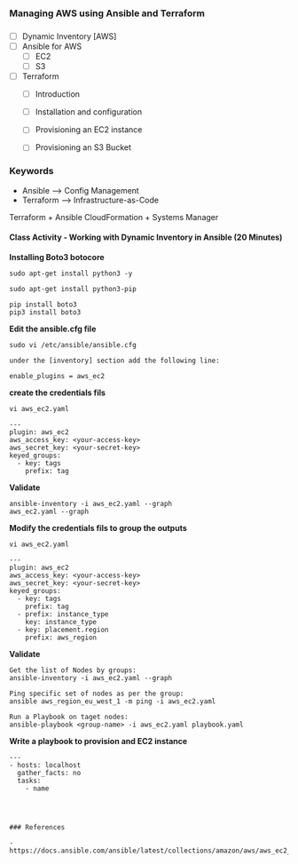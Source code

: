 ### ###############################
### Managing AWS using Ansible and Terraform
### ###############################


- [ ] Dynamic Inventory [AWS]
- [ ] Ansible for AWS
    - [ ] EC2
    - [ ] S3
- [ ] Terraform
    - [ ] Introduction
    - [ ] Installation and configuration
    - [ ] Provisioning an EC2 instance
    - [ ] Provisioning an S3 Bucket


### Keywords

- Ansible --> Config Management
- Terraform --> Infrastructure-as-Code

Terraform + Ansible
CloudFormation + Systems Manager
#### Class Activity - Working with Dynamic Inventory in Ansible (20 Minutes)


**Installing Boto3 botocore**
```
sudo apt-get install python3 -y

sudo apt-get install python3-pip

pip install boto3
pip3 install boto3
```

**Edit the ansible.cfg file**
```
sudo vi /etc/ansible/ansible.cfg

under the [inventory] section add the following line:

enable_plugins = aws_ec2
```

**create the credentials fils**
```
vi aws_ec2.yaml

---
plugin: aws_ec2
aws_access_key: <your-access-key>
aws_secret_key: <your-secret-key>
keyed_groups:
  - key: tags
    prefix: tag
```
**Validate**
```
ansible-inventory -i aws_ec2.yaml --graph
aws_ec2.yaml --graph
```

**Modify the credentials fils to group the outputs**
```
vi aws_ec2.yaml

---
plugin: aws_ec2
aws_access_key: <your-access-key>
aws_secret_key: <your-secret-key>
keyed_groups:
  - key: tags
    prefix: tag
  - prefix: instance_type
    key: instance_type
  - key: placement.region
    prefix: aws_region
```

**Validate**
```
Get the list of Nodes by groups:
ansible-inventory -i aws_ec2.yaml --graph

Ping specific set of nodes as per the group:
ansible aws_region_eu_west_1 -m ping -i aws_ec2.yaml

Run a Playbook on taget nodes:
ansible-playbook <group-name> -i aws_ec2.yaml playbook.yaml
```










**Write a playbook to provision and EC2 instance**
```
---
- hosts: localhost
  gather_facts: no
  tasks:
    - name 




### References

- https://docs.ansible.com/ansible/latest/collections/amazon/aws/aws_ec2_inventory.html
